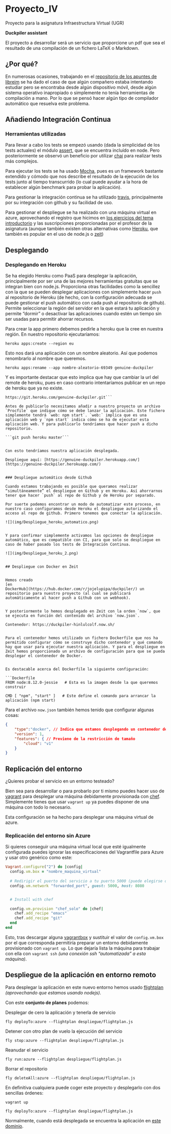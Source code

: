 # Proyecto_IV
Proyecto para la asignatura Infraestructura Virtual (UGR)

**Duckpiler assistant**

El proyecto a desarrollar será un servicio que proporcione un pdf que
sea el resultado de una compilación de un fichero LaTeX o Markdown.




## ¿Por qué?

En numerosas ocasiones, trabajando en el [repositorio de los apuntes
de libreim](https://github.com/libreim/apuntesDGIIM) se ha dado el
caso de que algún compañero estaba intentando estudiar pero se
encontraba desde algún dispositivo móvil, desde algún sistema
operativo inapropiado o simplemente no tenía herramientas de
compilación a mano. Por lo que se pensó hacer algún tipo de compilador
automático que resuelva este problema. 

## Añadiendo Integración Continua

### Herramientas utilizadas

Para llevar a cabo los tests se empezó usando (dada la simplicidad de los
tests actuales) el
módulo [assert](https://nodejs.org/api/assert.html), que se encuentra
incluído en node. Pero posteriormente se observó un beneficio por
utilizar [chai](https://www.chaijs.com/) para realizar tests más
complejos.

Para ejecutar los tests se ha usado [Mocha](https://mochajs.org/),
pues es un framework bastante extendido y cómodo que nos describe el
resultado de la ejecución de los tests junto al tiempo transcurrido
(lo cual puede ayudar a la hora de establecer algún benchmark para
probar la aplicación).

Para gestionar la integración continua se ha
utilizado [travis](https://travis-ci.org/), principalmente por su
integración con github y su facilidad de uso.

Para gestionar el despliegue se ha realizado con una máquina
virtual en azure, aprovechando el registro que hicimos
en
[los ejercicios del tema introductorio](https://github.com/jojelupipa/Ejercicios_IV_18_19/blob/master/Relaciones%20de%20ejercicios/Tema%201.md) y
las suscripciones proporcionadas por el profesor de la asignatura
(aunque   también existen otras alternativas
como [Heroku](https://www.heroku.com/nodejs), que también es popular
en el uso de node.js o [zeit](http://zeit.co/)) 

## Desplegando

### Desplegando en Heroku

Se ha elegido Heroku como PaaS para desplegar la aplicación,
principalmente por ser una de las mejores herramientas gratuitas que
se integran bien con node.js. Proporciona otras
facilidades como la sencillez con la que se pueden desplegar
aplicaciones con simplemente hacer `push` al repositorio de Heroku (de
hecho, con la configuración adecuada se puede gestionar el push
automático con cada push al repositorio de github). Permite
seleccionar la región del servidor en la que estará tu aplicación y
permite “dormir” o desactivar las aplicaciones cuando estén un tiempo
sin ser usadas para permitir ahorrar recursos.

Para crear la app primero debemos pedirle a heroku que la cree en
nuestra región. En nuestro repositorio ejecutaríamos:

```heroku apps:create --region eu ```

Esto nos dará una aplicación con un nombre aleatorio. Así que podemos
renombrarlo al nombre que queremos.

```heroku apps:rename --app nombre-aleatorio-69349 genuine-duckpiler```

Y es importante destacar que esto implica que hay que cambiar la url
del remote de heroku, pues en caso contrario intentaríamos publicar en
un repo de heroku que ya no existe.

```git remote set-url heroku
https://git.heroku.com/genuine-duckpiler.git```

Antes de publicarlo necesitamos añadir a nuestro proyecto un archivo
`Procfile` que indique cómo se debe lanzar la aplicación. Este fichero
simplemente tendrá `web: npm start`. `web:` implica que es una
aplicación web y `npm start` indica cómo se ha de ejecutar esta
aplicación web. Y para publicarlo tendríamos que hacer push a dicho
repositorio. 

```git push heroku master```


Con esto tendríamos nuestra aplicación desplegada.

Despliegue aquí: [https://genuine-duckpiler.herokuapp.com/](https://genuine-duckpiler.herokuapp.com/)


### Despliegue automático desde Github

Cuando estamos trabajando es posible que queramos realizar
“simultáneamente” el despliegue en Github y en Heroku. Así ahorrarnos
tener que hacer `push` al repo de Github y de Heroku por separado.

Por suerte podemos encontrar un modo de automatizar este proceso, en
nuestro caso configuramos desde Heroku el despliegue autorizando el
acceso al repo de github. Primero tenemos que conectar la aplicación.

![](img/Despliegue_heroku_automatico.png)


Y para confirmar simplemente activamos las opciones de despliegue
automático, que es compatible con CI, para que solo se despliegue en
caso de haber pasado los tests de Integración Continua.

![](img/Despliegue_heroku_2.png)


## Despliegue con Docker en Zeit


Hemos creado
[en
DockerHub](https://hub.docker.com/r/jojelupipa/duckpiler/) un
repositorio para nuestro proyecto (al cual se publicará
automáticamente al hacer push a Github con un webhook). 


Y posteriormente lo hemos desplegado en Zeit con la orden `now`, que
se ejecuta en función del contenido del archivo `now.json`.

Contenedor: https://duckpiler-hinlulcolf.now.sh/


Para el contenedor hemos utilizado un fichero Dockerfile que nos ha
permitido configurar cómo se construye dicho contenedor y qué comando
hay que usar para ejecutar nuestra aplicación. Y para el despliegue en
Zeit hemos proporcionado un archivo de configuración para que se pueda
desplegar el contenedor de Docker.


Es destacable acerca del Dockerfile la siguiente configuración:

```Dockerfile
FROM node:8.12.0-jessie   # Esta es la imagen desde la que queremos construir 

CMD [ "npm", "start" ]   # Este define el comando para arrancar la aplicación (npm start)
```


Para el archivo `now.json` también hemos tenido que configurar algunas cosas:

```json
{
    "type":"docker", // Indica que estamos desplegando un contenedor de Docker
    "version": 1,
    "features": { // Previene de la restricción de tamaño
        "cloud": "v1"
    }
}
```

## Replicación del entorno

¿Quieres probar el servicio en un entorno testeado?

Bien sea para desarrollar o para probarlo por ti mismo puedes hacer
uso de [vagrant](https://www.vagrantup.com/) para desplegar una
máquina debidamente provisionada
con [chef](https://www.chef.io/chef/). Simplemente tienes que usar
`vagrant up` ya puedes disponer de una máquina con todo lo necesario.

Esta configuración se ha hecho para desplegar una máquina virtual de
azure. 

### Replicación del entorno sin Azure

Si quieres conseguir una máquina virtual local que esté igualmente
configurada puedes ignorar las especificaciones del Vagrantfile para
Azure y usar otro genérico como este:

```ruby
Vagrant.configure("2") do |config|
  config.vm.box = "nombre_maquina_virtual"
  
  # Redirigir el puerto del servicio a tu puerto 5000 (puede elegirse otro)
  config.vm.network "forwarded_port", guest: 5000, host: 8080


  # Install with chef

  config.vm.provision "chef_solo" do |chef|
    chef.add_recipe "emacs"
    chef.add_recipe "git"
  end
end
```

Esto, tras descargar alguna [vagrantbox](https://www.vagrantbox.es/) y
sustituir el valor de `config.vm.box` por el que corresponda
permitiría preparar un entorno debidamente provisionado con `vagrant
up`. Lo que dejaría lista la máquina para trabajar con ella con
`vagrant ssh` *(una conexión ssh “automatizada” a esta máquina)*.


## Despliegue de la aplicación en entorno remoto

Para desplegar la aplicación en este nuevo entorno hemos
usado [flightplan](https://www.npmjs.com/package/flightplan)
*(aprovechando que estamos usando nodejs)*. 

Con este **conjunto de planes** podemos:

Desplegar de cero la aplicación y tenerla de servicio

`fly deployTo:azure --flightplan despliegue/flightplan.js` 

Detener con otro plan de vuelo la ejecución del servicio

`fly stop:azure --flightplan despliegue/flightplan.js` 

Reanudar el servicio

`fly run:azure --flightplan despliegue/flightplan.js` 

Borrar el repositorio

`fly deleteAll:azure --flightplan despliegue/flightplan.js` 


En definitiva cualquiera puede coger este proyecto y desplegarlo con
dos sencillas órdenes:

`vagrant up`

`fly deployTo:azure --flightplan despliegue/flightplan.js`

Normalmente, cuando está desplegada se encuentra la aplicación en
[este dominio](http://duckpiler.westeurope.cloudapp.azure.com:8080).
